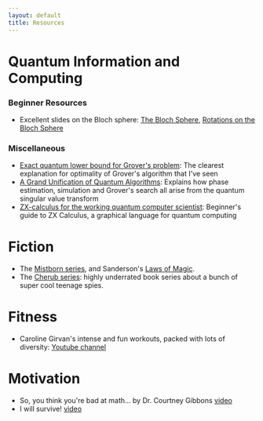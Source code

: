 ```yaml
---
layout: default
title: Resources
---
```


# Quantum Information and Computing
### Beginner Resources
- Excellent slides on the Bloch sphere: [The Bloch Sphere](http://www.vcpc.univie.ac.at/~ian/hotlist/qc/talks/bloch-sphere.pdf), [Rotations on the Bloch Sphere](http://www.vcpc.univie.ac.at/~ian/hotlist/qc/talks/bloch-sphere-rotations.pdf)

### Miscellaneous
- [Exact quantum lower bound for Grover's problem](https://arxiv.org/abs/0810.3647): The clearest explanation for optimality of Grover's algorithm that I've seen 
- [A Grand Unification of Quantum Algorithms](https://arxiv.org/abs/2105.02859): Explains how phase estimation, simulation and Grover's search all arise from the quantum singular value transform
- [ZX-calculus for the working quantum computer scientist](https://arxiv.org/abs/2012.13966): Beginner's guide to ZX Calculus, a graphical language for quantum computing

# Fiction
- The [Mistborn series](https://www.brandonsanderson.com/the-mistborn-saga-the-original-trilogy/#FINALEMPIRE), and Sanderson's [Laws of Magic](https://www.brandonsanderson.com/sandersons-first-law/).
- The [Cherub series](https://www.goodreads.com/series/55394-cherub): highly underrated book series about a bunch of super cool teenage spies.

# Fitness
- Caroline Girvan's intense and fun workouts, packed with lots of diversity: [Youtube channel](https://www.youtube.com/c/CarolineGirvan)

# Motivation
- So, you think you're bad at math... by Dr. Courtney Gibbons [video](https://youtu.be/kenf8E1RuoA)
- I will survive! [video](https://youtu.be/4Wl-3kadvgw) 


